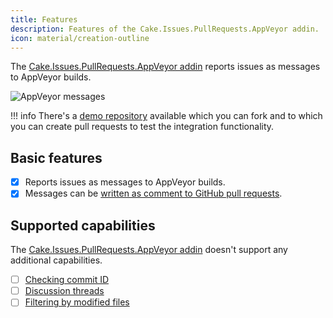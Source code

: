```yaml
---
title: Features
description: Features of the Cake.Issues.PullRequests.AppVeyor addin.
icon: material/creation-outline
---
```


The [Cake.Issues.PullRequests.AppVeyor addin] reports issues as messages to AppVeyor builds.

![AppVeyor messages](appveyor-messages.png "AppVeyor messages")

!!! info
    There's a [demo repository] available which you can fork and to which you can create pull requests to test the integration functionality.

## Basic features

- [x] Reports issues as messages to AppVeyor builds.
- [x] Messages can be [written as comment to GitHub pull requests].

## Supported capabilities

The [Cake.Issues.PullRequests.AppVeyor addin] doesn't support any additional capabilities.

- [ ] [Checking commit ID](../../how-cake-issues-works/pull-request-integration.md#check-commit-id)
- [ ] [Discussion threads](../../how-cake-issues-works/pull-request-integration.md#handle-existing-discussion-threads)
- [ ] [Filtering by modified files](../../how-cake-issues-works/pull-request-integration.md#filter-issues-by-path)

[demo repository]: https://github.com/pascalberger/Cake.Issues-Demo
[Cake.Issues.PullRequests.AppVeyor addin]: https://cakebuild.net/extensions/cake-issues-pullrequests-appveyor/
[written as comment to GitHub pull requests]: examples/github-pullrequest-integration.md
